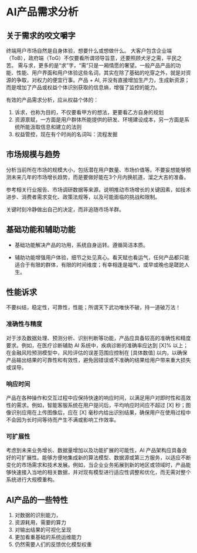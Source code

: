 # AI产品需求分析

## 关于需求的咬文嚼字

终端用户市场自然是自身体验，想要什么或想做什么。
大客户包含企业端（ToB），政府端（ToG）不仅要看所谓领导旨意，还要照顾犬牙之需，平民之苦。
需与求，更多的是“求”字，“需”只是一厢情愿的奢望。一般产品产品的功能、性能、用户界面和用户体验这些名词，其实在除了基础的吃穿之外，就是对资源的争取，对权力的便宜行事。产品 + AI, 并没有直接增加生产力，生成新资源；而是增加了产品或权益个体识别获取的信息熵，增强了监控的能力。

有效的产品需求分析，应从权益个体的：
1. 诉求，也称为目的，不仅要看甲方的想法，更要看乙方自身的规划
1. 资源禀赋，一方面是用户群体所能提供的研发、环境建设成本，另一方面是系统所能汲取信息和建立的法则
1. 权益管控，现在有个时尚的名词叫：流程发掘


## 市场规模与趋势
分析当前所在市场的规模大小，包括潜在用户数量、市场价值等。不要妄想能够预测未来几年的市场增长趋势，而是要做好能在3个月内换航道，溜之大吉的准备。

参考相关行业报告、市场调研数据等来源，说明推动市场增长的关键因素，如技术进步、消费者需求变化、政策法规等，以及可能面临的挑战和限制。

关键时刻冷静做出自己的决定，而非追随市场羊群。

## 基础功能和辅助功能

* 基础功能解决产品的功用，系统自身运转。遵循简洁本质。

* 辅助功能增强用户体验，细节之处见真心。看天赋也看运气，任何产品都只能适合于有限的群体，有限的时间维度；有幸相逢是福气，或早或晚也是蹉跎人生。

## 性能诉求

不要纠结，稳定性，可靠性，性能；所谓天下武功唯快不破，持一道破万法！

### 准确性与精度
对于涉及数据处理、预测分析、识别判断等功能，产品应具备较高的准确性和精度要求。例如，在医疗诊断辅助 AI 系统中，疾病诊断的准确率应达到 [X]% 以上；在金融风险预测模型中，风险评估的误差范围应控制在 [具体数值] 以内，以确保产品输出结果的可靠性和有效性，避免因错误或不准确的结果给用户带来重大损失或误导。
### 响应时间
产品在各种操作和交互过程中应保持快速的响应时间，以满足用户对即时性和高效性的需求。例如，智能客服系统在用户提问后，平均响应时间应不超过 [X] 秒；图像识别应用在上传图像后，应在 [X] 毫秒内给出识别结果，确保用户在使用过程中不会因为长时间等待而产生不满或影响工作效率。
### 可扩展性
考虑到未来业务增长、数据量增加以及功能扩展的可能性，AI 产品架构应具备良好的可扩展性。能够方便地集成新的算法模型、数据源或第三方服务，以适应不断变化的市场需求和技术发展。例如，当企业业务拓展到新的地区或领域时，产品能够快速接入当地的相关数据，并对现有模型进行适应性调整和优化，而无需对整个系统进行大规模重构。


## AI产品的一些特性

1. 对数据的识别能力，
1. 资源耗用，需要的算力
1. 对输出结果的可视化呈现
1. 更加看重基础的系统运维能力
1. 仍然需要人们的反馈优化模型权重